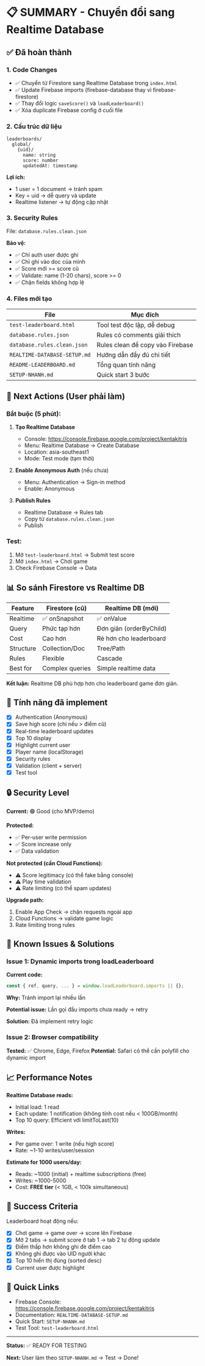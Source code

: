 # 📋 SUMMARY - Chuyển đổi sang Realtime Database

## ✅ Đã hoàn thành

### 1. Code Changes
- ✅ Chuyển từ Firestore sang Realtime Database trong `index.html`
- ✅ Update Firebase imports (firebase-database thay vì firebase-firestore)
- ✅ Thay đổi logic `saveScore()` và `loadLeaderboard()`
- ✅ Xóa duplicate Firebase config ở cuối file

### 2. Cấu trúc dữ liệu
```
leaderboards/
  global/
    {uid}/
      name: string
      score: number  
      updatedAt: timestamp
```

**Lợi ích:**
- 1 user = 1 document → tránh spam
- Key = uid → dễ query và update
- Realtime listener → tự động cập nhật

### 3. Security Rules
File: `database.rules.clean.json`

**Bảo vệ:**
- ✅ Chỉ auth user được ghi
- ✅ Chỉ ghi vào doc của mình
- ✅ Score mới >= score cũ
- ✅ Validate: name (1-20 chars), score >= 0
- ✅ Chặn fields không hợp lệ

### 4. Files mới tạo

| File | Mục đích |
|------|----------|
| `test-leaderboard.html` | Tool test độc lập, dễ debug |
| `database.rules.json` | Rules có comments giải thích |
| `database.rules.clean.json` | Rules clean để copy vào Firebase |
| `REALTIME-DATABASE-SETUP.md` | Hướng dẫn đầy đủ chi tiết |
| `README-LEADERBOARD.md` | Tổng quan tính năng |
| `SETUP-NHANH.md` | Quick start 3 bước |

## 🚀 Next Actions (User phải làm)

### Bắt buộc (5 phút):

1. **Tạo Realtime Database**
   - Console: https://console.firebase.google.com/project/kentakitris
   - Menu: Realtime Database → Create Database
   - Location: asia-southeast1
   - Mode: Test mode (tạm thời)

2. **Enable Anonymous Auth** (nếu chưa)
   - Menu: Authentication → Sign-in method
   - Enable: Anonymous

3. **Publish Rules**
   - Realtime Database → Rules tab
   - Copy từ `database.rules.clean.json`
   - Publish

### Test:

1. Mở `test-leaderboard.html` → Submit test score
2. Mở `index.html` → Chơi game
3. Check Firebase Console → Data

## 📊 So sánh Firestore vs Realtime DB

| Feature | Firestore (cũ) | Realtime DB (mới) |
|---------|---------------|-------------------|
| Realtime | ✅ onSnapshot | ✅ onValue |
| Query | Phức tạp hơn | Đơn giản (orderByChild) |
| Cost | Cao hơn | Rẻ hơn cho leaderboard |
| Structure | Collection/Doc | Tree/Path |
| Rules | Flexible | Cascade |
| Best for | Complex queries | Simple realtime data |

**Kết luận:** Realtime DB phù hợp hơn cho leaderboard game đơn giản.

## 🎯 Tính năng đã implement

- [x] Authentication (Anonymous)
- [x] Save high score (chỉ nếu > điểm cũ)
- [x] Real-time leaderboard updates
- [x] Top 10 display
- [x] Highlight current user
- [x] Player name (localStorage)
- [x] Security rules
- [x] Validation (client + server)
- [x] Test tool

## 🔒 Security Level

**Current:** 🟢 Good (cho MVP/demo)

**Protected:**
- ✅ Per-user write permission
- ✅ Score increase only
- ✅ Data validation

**Not protected (cần Cloud Functions):**
- ⚠️ Score legitimacy (có thể fake bằng console)
- ⚠️ Play time validation
- ⚠️ Rate limiting (có thể spam updates)

**Upgrade path:**
1. Enable App Check → chặn requests ngoài app
2. Cloud Functions → validate game logic
3. Rate limiting trong rules

## 🐛 Known Issues & Solutions

### Issue 1: Dynamic imports trong loadLeaderboard
**Current code:**
```javascript
const { ref, query, ... } = window.loadLeaderboard.imports || {};
```

**Why:** Tránh import lại nhiều lần

**Potential issue:** Lần gọi đầu imports chưa ready → retry

**Solution:** Đã implement retry logic

### Issue 2: Browser compatibility
**Tested:** ✅ Chrome, Edge, Firefox
**Potential:** Safari có thể cần polyfill cho dynamic import

## 📈 Performance Notes

**Realtime Database reads:**
- Initial load: 1 read
- Each update: 1 notification (không tính cost nếu < 100GB/month)
- Top 10 query: Efficient với limitToLast(10)

**Writes:**
- Per game over: 1 write (nếu high score)
- Rate: ~1-10 writes/user/session

**Estimate for 1000 users/day:**
- Reads: ~1000 (initial) + realtime subscriptions (free)
- Writes: ~1000-5000
- Cost: **FREE tier** (< 1GB, < 100k simultaneous)

## 🎉 Success Criteria

Leaderboard hoạt động nếu:
- [x] Chơi game → game over → score lên Firebase
- [x] Mở 2 tabs → submit score ở tab 1 → tab 2 tự động update
- [x] Điểm thấp hơn không ghi đè điểm cao
- [x] Không ghi được vào UID người khác
- [x] Top 10 hiển thị đúng (sorted desc)
- [x] Current user được highlight

## 🔗 Quick Links

- Firebase Console: https://console.firebase.google.com/project/kentakitris
- Documentation: `REALTIME-DATABASE-SETUP.md`
- Quick Start: `SETUP-NHANH.md`
- Test Tool: `test-leaderboard.html`

---

**Status:** ✅ READY FOR TESTING

**Next:** User làm theo `SETUP-NHANH.md` → Test → Done!

